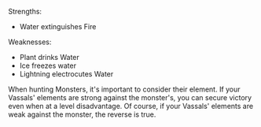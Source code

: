 Strengths:
* Water extinguishes Fire

Weaknesses:
* Plant drinks Water
* Ice freezes water
* Lightning electrocutes Water

When hunting Monsters, it's important to consider their element. If your Vassals' elements are strong against the monster's, you can secure victory even when at a level disadvantage. Of course, if your Vassals' elements are weak against the monster, the reverse is true. 
